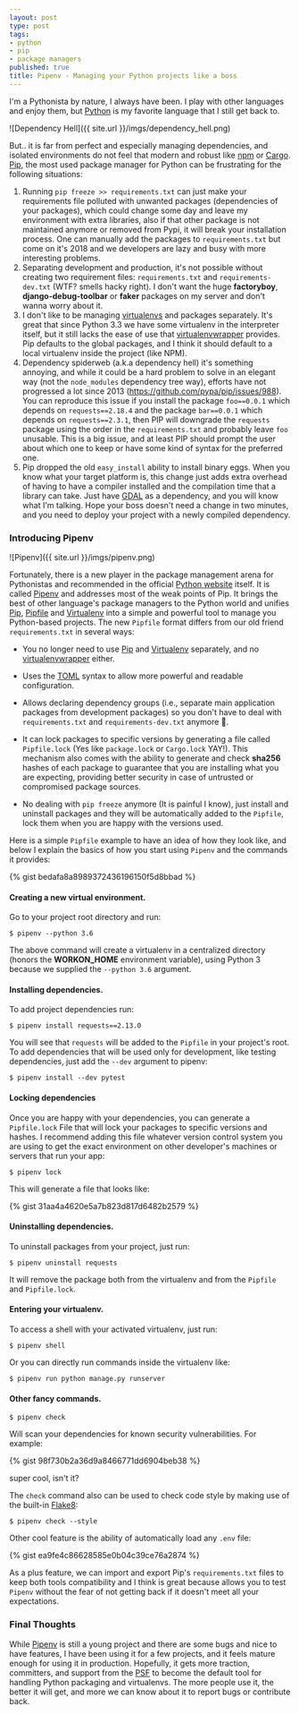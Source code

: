 ```yaml
---
layout: post
type: post
tags:
- python
- pip
- package managers
published: true
title: Pipenv - Managing your Python projects like a boss
---
```


I'm a Pythonista by nature, I always have been. I play with other languages and enjoy them, but [Python](https://www.python.org) is my favorite language that I still get back to.

![Dependency Hell]({{ site.url }}/imgs/dependency_hell.png) 

But.. it is far from perfect and especially managing dependencies, and isolated environments do not feel that modern and robust like [npm](https://www.npmjs.com/) or [Cargo](https://doc.rust-lang.org/cargo/). [Pip](https://pip.pypa.io/en/stable/), the most used package manager for Python can be frustrating for the following situations:

1. Running `pip freeze >> requirements.txt` can just make your requirements file polluted with unwanted packages (dependencies of your packages), which could change some day and leave my environment with extra libraries, also if that other package is not maintained anymore or removed from Pypi, it will break your installation process. One can manually add the packages to `requirements.txt` but come on it's 2018 and we developers are lazy and busy with more interesting problems.
2. Separating development and production, it's not possible without creating two requirement files: `requirements.txt` and `requirements-dev.txt` (WTF? smells hacky right). I don't want the huge **factoryboy**, **django-debug-toolbar** or **faker** packages on my server and don't wanna worry about it.
3. I don't like to be managing [virtualenvs](https://virtualenv.pypa.io/en/stable/) and packages separately. It's great that since Python 3.3 we have some virtualenv in the interpreter itself, but it still lacks the ease of use that [virtualenvwrapper](https://virtualenvwrapper.readthedocs.io/en/latest/index.html) provides. Pip defaults to the global packages, and I think it should default to a local virtualenv inside the project (like NPM).
4. Dependency spiderweb (a.k.a dependency hell) it's something annoying, and while it could be a hard problem to solve in an elegant way (not the `node_modules` dependency tree way), efforts have not progressed a lot since 2013 (https://github.com/pypa/pip/issues/988). You can reproduce this issue if you install the package `foo==0.0.1` which depends on `requests==2.18.4` and the package `bar==0.0.1` which depends on `requests==2.3.1`, then PIP will downgrade the `requests` package using the order in the `requirements.txt` and probably leave `foo` unusable. This is a big issue, and at least PIP should prompt the user about which one to keep or have some kind of syntax for the preferred one.
5. Pip dropped the old `easy_install` ability to install binary eggs. When you know what your target platform is, this change just adds extra overhead of having to have a compiler installed and the compilation time that a library can take. Just have [GDAL](http://gdal.org/python/) as a dependency, and you will know what I'm talking. Hope your boss doesn't need a change in two minutes, and you need to deploy your project with a newly compiled dependency.


### Introducing Pipenv

![Pipenv]({{ site.url }}/imgs/pipenv.png) 

Fortunately, there is a new player in the package management arena for Pythonistas and recommended in the official [Python website](https://packaging.python.org/tutorials/managing-dependencies/#managing-dependencies) itself. It is called [Pipenv](https://docs.pipenv.org) and addresses most of the weak points of Pip. It brings the best of other language's package managers to the Python world and unifies [Pip](https://pip.pypa.io/en/stable/), [Pipfile](https://github.com/pypa/pipfile) and [Virtualenv](https://virtualenv.pypa.io/en/stable/) into a simple and powerful tool to manage you Python-based projects. The new `Pipfile` format differs from our old friend `requirements.txt` in several ways:

* You no longer need to use [Pip](https://pip.pypa.io/en/stable/) and [Virtualenv](https://virtualenv.pypa.io/en/stable/) separately, and no [virtualenvwrapper](https://virtualenvwrapper.readthedocs.io/en/latest/index.html) either.

* Uses the [TOML](https://github.com/toml-lang/toml) syntax to allow more powerful and readable configuration.

* Allows declaring dependency groups (i.e., separate main application packages from development packages) so you don't have to deal with `requirements.txt` and `requirements-dev.txt` anymore 🌈.

* It can lock packages to specific versions by generating a file called `Pipfile.lock` (Yes like `package.lock` or `Cargo.lock` YAY!). This mechanism also comes with the ability to generate and check **sha256** hashes of each package to guarantee that you are installing what you are expecting, providing better security in case of untrusted or compromised package sources.

* No dealing with `pip freeze` anymore (It is painful I know), just install and uninstall packages and they will be automatically added to the `Pipfile`, lock them when you are happy with the versions used.


Here is a simple `Pipfile` example to have an idea of how they look like, and below I explain the basics of how you start using `Pipenv` and the commands it provides:

{% gist bedafa8a8989372436196150f5d8bbad %}


#### Creating a new virtual environment.

Go to your project root directory and run:

```
$ pipenv --python 3.6
```

The above command will create a virtualenv in a centralized directory (honors the **WORKON_HOME** environment variable), using Python 3 because we supplied the `--python 3.6` argument.


#### Installing dependencies.

To add project dependencies run:

```
$ pipenv install requests==2.13.0
```

You will see that `requests` will be added to the `Pipfile` in your project's root.
To add dependencies that will be used only for development, like testing dependencies, just add the `--dev` argument to pipenv:

```
$ pipenv install --dev pytest
```

#### Locking dependencies

Once you are happy with your dependencies, you can generate a `Pipfile.lock` File that will lock your packages to specific versions and hashes. I recommend adding this file whatever version control system you are using to get  the exact environment on other developer's machines or servers that run your app:

```
$ pipenv lock
```

This will generate a file that looks like:

{% gist 31aa4a4620e5a7b823d817d6482b2579 %}


#### Uninstalling dependencies.

To uninstall packages from your project, just run:

```
$ pipenv uninstall requests
```

It will remove the package both from the virtualenv and from the `Pipfile` and `Pipfile.lock`.

#### Entering your virtualenv.

To access a shell with your activated virtualenv, just run:

```
$ pipenv shell
```

Or you can directly run commands inside the virtualenv like:

```
$ pipenv run python manage.py runserver
```

#### Other fancy commands.

```
$ pipenv check
```

Will scan your dependencies for known security vulnerabilities. For example:

{% gist 98f730b2a36d9a8466771dd6904beb38 %}

super cool, isn't it?

The `check` command also can be used to check code style by making use of the built-in [Flake8](http://flake8.pycqa.org/en/latest/):

```
$ pipenv check --style
```

Other cool feature is the ability of automatically load any `.env` file:

{% gist ea9fe4c86628585e0b04c39ce76a2874 %}

As a plus feature, we can import and export Pip's `requirements.txt` files to keep both tools compatibility and I think is great because allows you to test `Pipenv` without the fear of not getting back if it doesn't meet all your expectations.


### Final Thoughts

While [Pipenv](https://docs.pipenv.org) is still a young project and there are some bugs and nice to have features, I have been using it for a few projects, and it feels mature enough for using it in production. Hopefully, it gets more traction, committers, and support from the [PSF](https://www.python.org/psf-landing/) to become the default tool for handling Python packaging and virtualenvs. The more people use it, the better it will get, and more we can know about it to report bugs or contribute back.